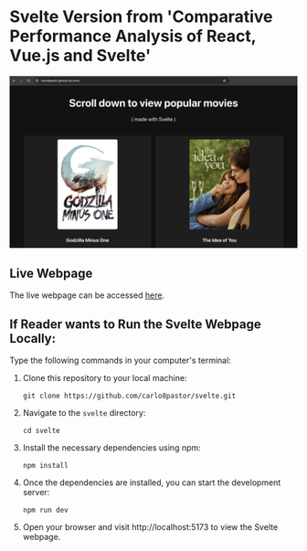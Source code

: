 # Svelte Version from 'Comparative Performance Analysis of React, Vue.js and Svelte'

![Svelte website screenshot](./screenshot.png)

## Live Webpage

The live webpage can be accessed [here](https://carlo8pastor.github.io/svelte/).

## If Reader wants to Run the Svelte Webpage Locally:

Type the following commands in your computer's terminal:

1. Clone this repository to your local machine:

    ```
    git clone https://github.com/carlo8pastor/svelte.git
    ```

2. Navigate to the `svelte` directory:

    ```
    cd svelte
    ```

3. Install the necessary dependencies using npm:

    ```
    npm install
    ```

4. Once the dependencies are installed, you can start the development server:

    ```
    npm run dev
    ```

5. Open your browser and visit http://localhost:5173 to view the Svelte webpage.

